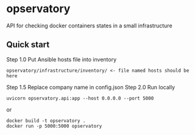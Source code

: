 # opservatory

API for checking docker containers states in a small infrastructure

## Quick start

Step 1.0  Put Ansible hosts file into inventory

`opservatory/infrastructure/inventory/ <- file named hosts should be here`

Step 1.5  Replace company name in config.json
Step 2.0  Run locally

```
uvicorn opservatory.api:app --host 0.0.0.0 --port 5000
```

or 

```
docker build -t opservatory .
docker run -p 5000:5000 opservatory
```
